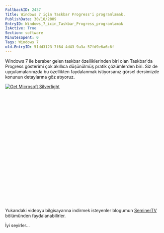 ```yaml
---
FallbackID: 2437
Title: Windows 7 için Taskbar Progress'i programlamak.
PublishDate: 30/10/2009
EntryID: Windows_7_icin_Taskbar_Progress_programlamak
IsActive: True
Section: software
MinutesSpent: 0
Tags: Windows 7
old.EntryID: 51dd3123-7f64-4d43-9a3a-57fd9e6a6c6f
---
```

Windows 7 ile beraber gelen taskbar özelliklerinden biri olan Taskbar'da
Progress gösterimi çok akıllıca düşünülmüş pratik çözümlerden biri. Siz
de uygulamalarınızda bu özellikten faydalanmak istiyorsanız görsel
dersimizde konunun detaylarına göz atıyoruz.

<div style="width:512px;height:384px;">

[![Get Microsoft
Silverlight](http://go2.microsoft.com/fwlink/?LinkId=108181)](http://go2.microsoft.com/fwlink/?LinkID=124807)

</div>

Yukarıdaki videoyu bilgisayarına indirmek isteyenler blogumun
[SeminerTV](http://daron.yondem.com/tr/formatpage.aspx?path=seminertv.format.html#GorselDersler)
bölümünden faydalanabilirler.

İyi seyirler...


